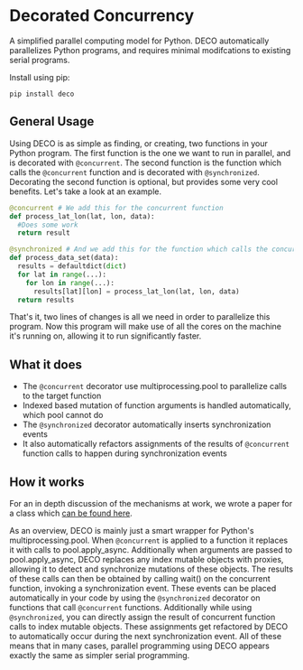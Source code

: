Decorated Concurrency
===========

A simplified parallel computing model for Python.
DECO automatically parallelizes Python programs, and requires minimal modifcations to existing serial programs.

Install using pip:

```
pip install deco
```

General Usage
---------------

Using DECO is as simple as finding, or creating, two functions in your Python program.
The first function is the one we want to run in parallel, and is decorated with `@concurrent`.
The second function is the function which calls the `@concurrent` function and is decorated with `@synchronized`.
Decorating the second function is optional, but provides some very cool benefits.
Let's take a look at an example.


```python
@concurrent # We add this for the concurrent function
def process_lat_lon(lat, lon, data):
  #Does some work
  return result

@synchronized # And we add this for the function which calls the concurrent function
def process_data_set(data):
  results = defaultdict(dict)
  for lat in range(...):
    for lon in range(...):
      results[lat][lon] = process_lat_lon(lat, lon, data)
  return results
```

That's it, two lines of changes is all we need in order to parallelize this program.
Now this program will make use of all the cores on the machine it's running on, allowing it to run significantly faster.

What it does
-------------

 - The `@concurrent` decorator use multiprocessing.pool to parallelize calls to the target function
 - Indexed based mutation of function arguments is handled automatically, which pool cannot do
 - The `@synchronized` decorator automatically inserts synchronization events 
 - It also automatically refactors assignments of the results of `@concurrent` function calls to happen during synchronization events
 
How it works
-------------

For an in depth discussion of the mechanisms at work, we wrote a paper for a class
which [can be found here](https://drive.google.com/file/d/0B_olmC0u8E3gWTBmN3pydGxHdEE/view).

As an overview, DECO is mainly just a smart wrapper for Python's multiprocessing.pool.
When `@concurrent` is applied to a function it replaces it with calls to pool.apply_async.
Additionally when arguments are passed to pool.apply_async, DECO replaces any index mutable objects with proxies, allowing it to detect and synchronize mutations of these objects.
The results of these calls can then be obtained by calling wait() on the concurrent function, invoking a synchronization event.
These events can be placed automatically in your code by using the `@synchronized` decorator on functions that call `@concurrent` functions.
Additionally while using `@synchronized`, you can directly assign the result of concurrent function calls to index mutable objects.
These assignments get refactored by DECO to automatically occur during the next synchronization event.
All of these means that in many cases, parallel programming using DECO appears exactly the same as simpler serial programming.


